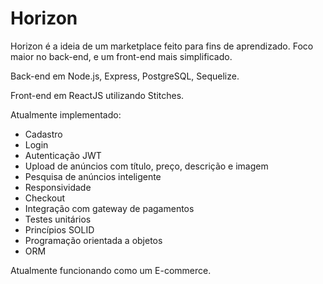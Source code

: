 # Horizon

Horizon é a ideia de um marketplace feito para fins de aprendizado. Foco maior no back-end, e um front-end mais simplificado.

Back-end em Node.js, Express, PostgreSQL, Sequelize.

Front-end em ReactJS utilizando Stitches.

Atualmente implementado:

- Cadastro
- Login
- Autenticação JWT
- Upload de anúncios com título, preço, descrição e imagem
- Pesquisa de anúncios inteligente
- Responsividade
- Checkout
- Integração com gateway de pagamentos
- Testes unitários
- Princípios SOLID
- Programação orientada a objetos
- ORM

Atualmente funcionando como um E-commerce.
